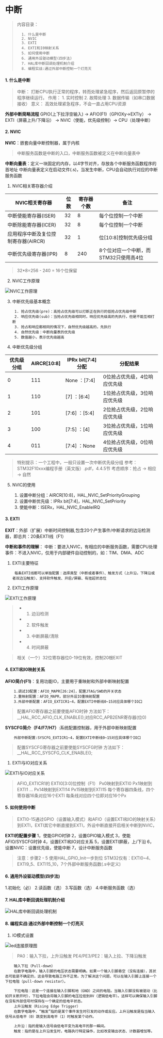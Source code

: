 <!--
 * @Date: 2024-06-09
 * @LastEditors: GoKo-Son626
 * @LastEditTime: 2024-06-10
 * @FilePath: \STM32_Study\入门篇\中断\中断.md
 * @Description: 
-->

# 中断

> 内容目录：
> 
>       1. 什么是中断
>       2. NVIC
>       3. EXTI
>       4. EXTI和I0映射关系
>       5. 如何使用中断
>       6. 通用外设驱动模型(四步法)
>       7. HAL库中断回调处理机制介绍
>       8. 编程实战:通过外部中断控制一个灯亮灭

#### 1. 什么是中断

> 中断：
>       打断CPU执行正常的程序，转而处理紧急程序，然后返回原暂停的程序继续运行。
> 作用：
>       1. 实时控制
>       2. 故障处理
>       3. 数据传输（如串口数据接收）
> 意义：
>       高效处理紧急程序，不会一直占用CPU资源

**外部中断简略流程**
GPIO(上下拉浮空输入) -> AFIO(F1)（GPIOXy->EXTly） -> EXTI（屏蔽上升/下降沿） -> NVIC（使能，优先级控制）-> CPU（处理中断）

#### 2. NVIC

**NVIC**：嵌套向量中断控制器，属于内核
> 中断服务函数是中断的入口，中断服务函数被定义在中断向量表中

**中断向量表**：定义一块固定的内存，以4字节对齐，存放各个中断服务函数程序的首地址
中断向量表定义在启动文件(.s)，当发生中断，CPU会自动执行对应的中断服务函数

1. NVIC相关寄存器介绍

| NVIC相关寄存器                      | 位数 | 寄存器个数 | 备注                                  |
| ----------------------------------- | ---- | ---------- | ------------------------------------- |
| 中断使能寄存器(ISER)                | 32   | 8          | 每个位控制一个中断                    |
| 中断除能寄存器(ICER)                | 32   | 8          | 每个位控制一个中断                    |
| 应用程序中断及复位控制寄存器(AIRCR) | 32   | 1          | 位[10:8]控制优先级分组                |
| 中断优先级寄存器(IPR)               | 8    | 240        | 8个位对应一个中断，而STM32只使用高4位 |

> 32*8=256 - 240 = 16个位保留

2. NVIC工作原理

![NVIC工作原理](Pictures/NVIC工作原理.png)

3. 中断优先级基本概念

        1. 抢占优先级(pre)：高抢占优先级可以打断正在执行的低抢占优先级中断
        2. 响应优先级(sub)：当抢占优先级相同时，响应优先级高的先执行，但是不能互相打断
        3. 抢占和响应都相同的情况下，自然优先级越高的，先执行
        4. 自然优先级：中断向量表的优先级
        5. 数值越小，表示优先级越高

4. 中断优先级分组

| 优先级分组 | AIRCR[10:8] | IPRx bit[7:4]分配 | 分配结果                     |
| ---------- | ----------- | ----------------- | ---------------------------- |
| 0          | 111         | None  ：[7:4]     | 0位抢占优先级，4位响应优先级 |
| 1          | 110         | [7]  ：[6:4]      | 1位抢占优先级，3位响应优先级 |
| 2          | 101         | [7:6]  ：[5:4]    | 2位抢占优先级，2位响应优先级 |
| 3          | 100         | [7:5]  ：[4]      | 3位抢占优先级，1位响应优先级 |
| 4          | 011         | [7:4]  ：None     | 4位抢占优先级，0位响应优先级 |

> 特别提示：一个工程中，一般只设置一次中断优先级分组
> 参考：STM32F10xxx编程手册（英文版）.pdf，4.4.5节
> 考虑顺序：抢占 -> 相应 -> 自然

5. NVIC的使用

   1. 设置中断分组：AIRCR[10:8]，HAL_NVIC_SetPriorityGrouping
   2. 设置中断优先级：IPRx bit[7:4]，HAL_NVIC_SetPriority
   3. 使能中断：ISERx，HAL_NVIC_EnableIRQ

#### 3. EXTI

**EXIT**：外部（扩展）中断时间控制器,包含20个产生事件/中断请求的边沿检测器，即总共：20条EXTI线（F1）

**中断和事件的理解**：
中断：要进入NVIC，有相应的中断服务函数，需要CPU处理
事件：不进入NVIC，仅用于内部硬件自动控制的，如：TIM、DMA、ADC

1. EXTI主要特征

        每条EXTI线都可以单独配置：选择类型（中断或者事件）、触发方式（上升沿，下降沿或者双边沿触发）、支持软件触发、开启/屏蔽、有挂起状态位

2. EXTI工作原理
   
![EXTI工作原理](Pictures/EXTI工作原理.png)
> - 1. 边沿检测
> - 2. 软件触发
> - 3. 中断屏蔽/清除
> - 4. 时间屏蔽

> 相关（一个）32位寄存器位0-19位有效，控制20根EXIT
#### 4. EXTI和I0映射关系

**AFIO简介(F1)**：复用功能IO，主要用于重映射和外部中断映射配置

        1.调试IO配置：AFIO_MAPR[26:24]，配置JTAG/SWD的开关状态
        2.重映射配置：AFIO_MAPR，部分外设IO重映射配置
        3.外部中断配置：AFIO_EXTICR1~4，配置EXTI中断线0~15对应具体哪个IO口

> 配置AFIO寄存器之前要使能AFIO时钟
> 方法如下：
__HAL_RCC_AFIO_CLK_ENABLE();对应RCC_APB2ENR寄存器(位0)

**SYSCFG简介（F4/F7/H7）**:系统配置控制器，用于外部中断映射配置

        外部中断配置:SYSCFG_EXTICR1~4，配置EXTI中断线0~15对应具体哪个IO口

> 配置SYSCFG寄存器之前要使能SYSCFG时钟
> 方法如下：
__HAL_RCC_SYSCFG_CLK_ENABLE(); 

1. EXTI与IO对应关系

![EXTI与IO对应关系](Pictures/EXTI与IO对应关系.png)

> AFIO_EXTICR1的 EXTI0[3:0]位控制（F1）
>       Px0映射到EXTI0
        Px1映射到EXTI1
        ...
        Px14映射到EXTI14
        Px15映射到EXTI15
> 每个寄存器四条线，四个寄存器16条对应16个EXTI
> 每条线对应四个位即对应16个Px

#### 5. 如何使用中断

> EXTI0-15通过GPIO（设置输入模式）和AFIO（设置EXTI和IO的映射关系）到EXTI，EXTI其它中断直接到EXTI，外设中断直接开启相关中断到NVIC，

**EXTI的配置步骤**
1，使能GPIO时钟
2，设置GPIO输入模式
3，使能AFIO/SYSCFG时钟
4，设置EXTI和IO对应关系
5，设置EXTI屏蔽，上/下沿
6，设置NVIC：设置优先级，使能中断
7，设计中断服务函数

> 注意：步骤2 - 5
使用HAL_GPIO_Init一步到位
> STM32仅有：EXTI0~4、EXTI9_5、EXTI15_10，7个外部中断服务函数(.s中定义)

#### 6. 通用外设驱动模型(四步法)

1.初始化（必）
2.读函数（选）
3.写函数（选）
4.中断服务函数（选）

#### 7. HAL库中断回调处理机制介绍

![HAL库中断回调处理机制](Pictures/HAL库中断回调处理机制.png)

#### 8. 编程实战:通过外部中断控制一个灯亮灭

1. IO模式设置
 
![led连接原理图](Pictures/led连接原理图.png)
> PA0：输入下拉，上升沿触发
> PE4/PE3/PE2：输入上拉、下降沿触发

        输入下拉（Pull-down）
        在数字电路中，输入引脚的电压状态需要明确。如果一个输入引脚悬空（没有连接），其状态可能是不确定的，这会导致电路工作不正常。为了解决这个问题，可以在输入引脚上连接一个下拉电阻（pull-down resistor）。

        下拉电阻：这是一个连接在输入引脚和地（GND）之间的电阻。当输入引脚没有被驱动（比如开关断开时），下拉电阻会将输入引脚的电压拉低到0V（逻辑低电平）。这样可以确保输入引脚在没有外部信号时保持在一个确定的低电平状态。
        上升沿触发（Rising Edge Trigger）
        在数字电路中，“触发”指的是某个事件发生时引发的动作或反应。上升沿触发是指当输入信号从低电平（0）跳变到高电平（1）时触发某个动作。

        上升沿：指的是输入信号由低电平变为高电平的那一瞬间。
        触发：指的是在上升沿发生时，电路执行特定操作，比如改变输出状态、计数器增加等。

